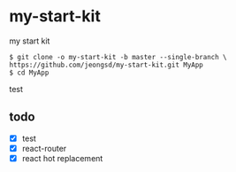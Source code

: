 # my-start-kit
my start kit

```shell
$ git clone -o my-start-kit -b master --single-branch \
https://github.com/jeongsd/my-start-kit.git MyApp
$ cd MyApp
```
test

## todo
- [x] test
- [x] react-router
- [x] react hot replacement
